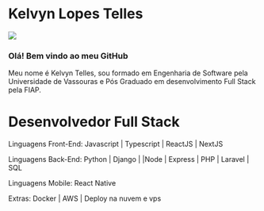 # Kelvyn Lopes Telles

<div>
<a href="https://www.linkedin.com/in/kelvyn-telles-35775920b/" target="_blank"><img src="https://img.shields.io/badge/-LinkedIn-%230077B5?style=for-the-badge&logo=linkedin&logoColor=white" target="_blank"></a>   
</div>

<h3>Olá! Bem vindo ao meu GitHub</h3>

Meu nome é Kelvyn Telles, sou formado em Engenharia de Software pela Universidade de Vassouras e Pós Graduado em desenvolvimento Full Stack pela FIAP.

<h1>Desenvolvedor Full Stack</h1>

Linguagens Front-End: Javascript | Typescript | ReactJS | NextJS

Linguagens Back-End: Python | Django | |Node | Express | PHP | Laravel | SQL

Linguagens Mobile: React Native

Extras: Docker | AWS | Deploy na nuvem e vps



